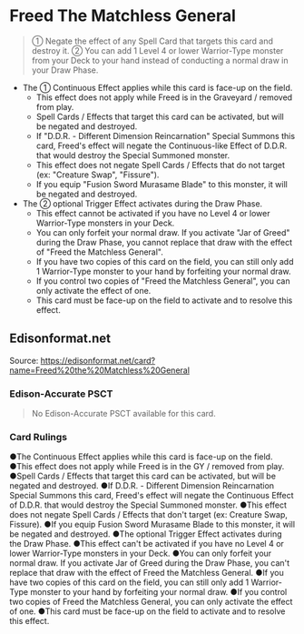 # Freed The Matchless General

> ① Negate the effect of any Spell Card that targets this card and destroy it. ② You can add 1 Level 4 or lower Warrior-Type monster from your Deck to your hand instead of conducting a normal draw in your Draw Phase.

*   The ① Continuous Effect applies while this card is face-up on the field.
    *   This effect does not apply while Freed is in the Graveyard / removed from play.
    *   Spell Cards / Effects that target this card can be activated, but will be negated and destroyed.
    *   If "D.D.R. - Different Dimension Reincarnation" Special Summons this card, Freed's effect will negate the Continuous-like Effect of D.D.R. that would destroy the Special Summoned monster.
    *   This effect does not negate Spell Cards / Effects that do not target (ex: "Creature Swap", "Fissure").
    *   If you equip "Fusion Sword Murasame Blade" to this monster, it will be negated and destroyed.
*   The ② optional Trigger Effect activates during the Draw Phase.
    *   This effect cannot be activated if you have no Level 4 or lower Warrior-Type monsters in your Deck.
    *   You can only forfeit your normal draw. If you activate "Jar of Greed" during the Draw Phase, you cannot replace that draw with the effect of "Freed the Matchless General".
    *   If you have two copies of this card on the field, you can still only add 1 Warrior-Type monster to your hand by forfeiting your normal draw.
    *   If you control two copies of "Freed the Matchless General", you can only activate the effect of one.
    *   This card must be face-up on the field to activate and to resolve this effect.

## Edisonformat.net

Source: https://edisonformat.net/card?name=Freed%20the%20Matchless%20General

### Edison-Accurate PSCT

> No Edison-Accurate PSCT available for this card.

### Card Rulings

●The Continuous Effect applies while this card is face-up on the field.
●This effect does not apply while Freed is in the GY / removed from play.
●Spell Cards / Effects that target this card can be activated, but will be negated and destroyed.
●If D.D.R. - Different Dimension Reincarnation Special Summons this card, Freed's effect will negate the Continuous Effect of D.D.R. that would destroy the Special Summoned monster.
●This effect does not negate Spell Cards / Effects that don't target (ex: Creature Swap, Fissure).
●If you equip Fusion Sword Murasame Blade to this monster, it will be negated and destroyed.
●The optional Trigger Effect activates during the Draw Phase.
●This effect can't be activated if you have no Level 4 or lower Warrior-Type monsters in your Deck.
●You can only forfeit your normal draw. If you activate Jar of Greed during the Draw Phase, you can't replace that draw with the effect of Freed the Matchless General.
●If you have two copies of this card on the field, you can still only add 1 Warrior-Type monster to your hand by forfeiting your normal draw.
●If you control two copies of Freed the Matchless General, you can only activate the effect of one.
●This card must be face-up on the field to activate and to resolve this effect.
            